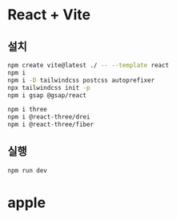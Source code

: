 # React + Vite

## 설치

```bash
npm create vite@latest ./ -- --template react
npm i
npm i -D tailwindcss postcss autoprefixer
npx tailwindcss init -p
npm i gsap @gsap/react

npm i three
npm i @react-three/drei
npm i @react-three/fiber
```

## 실행

```bash
npm run dev
```
# apple
